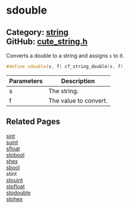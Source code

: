 [//]: # (This file is automatically generated by Cute Framework's docs parser.)
[//]: # (Do not edit this file by hand!)
[//]: # (See: https://github.com/RandyGaul/cute_framework/blob/master/samples/docs_parser.cpp)
[](../header.md ':include')

# sdouble

Category: [string](/api_reference?id=string)  
GitHub: [cute_string.h](https://github.com/RandyGaul/cute_framework/blob/master/include/cute_string.h)  
---

Converts a double to a string and assigns `s` to it.

```cpp
#define sdouble(s, f) cf_string_double(s, f)
```

Parameters | Description
--- | ---
s | The string.
f | The value to convert.

## Related Pages

[sint](/string/sint.md)  
[suint](/string/suint.md)  
[sfloat](/string/sfloat.md)  
[stobool](/string/stobool.md)  
[shex](/string/shex.md)  
[sbool](/string/sbool.md)  
stint  
[stouint](/string/stouint.md)  
[stofloat](/string/stofloat.md)  
[stodouble](/string/stodouble.md)  
[stohex](/string/stohex.md)  
